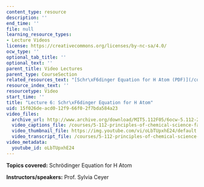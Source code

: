```yaml
---
content_type: resource
description: ''
end_time: ''
file: null
learning_resource_types:
- Lecture Videos
license: https://creativecommons.org/licenses/by-nc-sa/4.0/
ocw_type: ''
optional_tab_title: ''
optional_text: ''
parent_title: Video Lectures
parent_type: CourseSection
related_resources_text: "[Schr\xF6dinger Equation for H Atom (PDF)](/courses/5-112-principles-of-chemical-science-fall-2005/resources/lecture6)"
resource_index_text: ''
resourcetype: Video
start_time: ''
title: "Lecture 6: Schr\xF6dinger Equation for H Atom"
uid: 15f026de-acd0-12f9-66f0-2f7bda584a23
video_files:
  archive_url: http://www.archive.org/download/MIT5.112F05/6ocw-5.112-21sep2005-220k.mp4
  video_captions_file: /courses/5-112-principles-of-chemical-science-fall-2005/eb7b6a40972d59b7bf8a1fb61128ffb3_oLbTUpxhE24.vtt
  video_thumbnail_file: https://img.youtube.com/vi/oLbTUpxhE24/default.jpg
  video_transcript_file: /courses/5-112-principles-of-chemical-science-fall-2005/b08d28a74c38e96ec69d51d63fefea0c_oLbTUpxhE24.pdf
video_metadata:
  youtube_id: oLbTUpxhE24
---
```


**Topics covered:** Schrödinger Equation for H Atom

**Instructors/speakers:** Prof. Sylvia Ceyer

